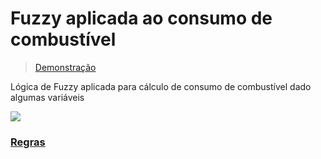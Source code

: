 # Fuzzy aplicada ao consumo de combustível

> [Demonstração](https://colab.research.google.com/drive/1VwlnyPma-wm0pDFUwLpdVJp2jeaozaG1)

Lógica de Fuzzy aplicada para cálculo de consumo de combustível dado algumas variáveis

![](https://i.imgur.com/ElfCtsT.png)

### [Regras](https://github.com/tiagoboeing/fuzzy-consumo-combustivel/blob/master/init.ipynb)
